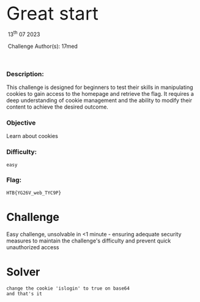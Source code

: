 
<font size="10">Great start</font>

​		13<sup>th</sup> 07 2023

​		Challenge Author(s): 17med

​		

 



### Description:

This challenge is designed for beginners to test their skills in manipulating cookies to gain access to the homepage and retrieve the flag. It requires a deep understanding of cookie management and the ability to modify their content to achieve the desired outcome.

### Objective

Learn about cookies

### Difficulty:

`easy`

### Flag:

`HTB{YG26V_web_TYC9P}`



# Challenge

Easy challenge, unsolvable in <1 minute - ensuring adequate security measures to maintain the challenge's difficulty and prevent quick unauthorized access

# Solver

```
change the cookie 'islogin' to true on base64
and that's it

```
